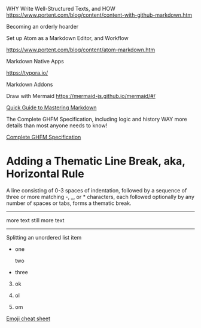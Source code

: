 WHY Write Well-Structured Texts, and HOW
https://www.portent.com/blog/content/content-with-github-markdown.htm

Becoming an orderly hoarder


Set up Atom as a Markdown Editor, and Workflow

https://www.portent.com/blog/content/atom-markdown.htm


Markdown Native Apps

https://typora.io/


Markdown Addons

Draw with Mermaid
https://mermaid-js.github.io/mermaid/#/


[Quick Guide to Mastering Markdown](https://guides.github.com/features/mastering-markdown/)


The Complete GHFM Specification, including logic and history
	WAY more details than most anyone needs to know!

[Complete GHFM Specification](https://github.github.com/gfm/#example-265)


# Adding a Thematic Line Break, aka, Horizontal Rule

A line consisting of 0-3 spaces of indentation, followed by a sequence of three or more matching -, _, or * characters, each followed optionally by any number of spaces or tabs, forms a thematic break.
***

more text
still more text
___


Splitting an unordered list item
* one

  two

* three


003. ok


004. ol
004. om


[Emoji cheat sheet](https://github.com/ikatyang/emoji-cheat-sheet/blob/master/README.md)

